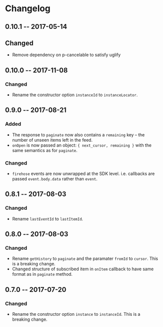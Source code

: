 # Changelog

## 0.10.1 -- 2017-05-14

## Changed
- Remove dependency on p-cancelable to satisfy uglify

## 0.10.0 -- 2017-11-08
### Changed
- Rename the constructor option `instanceId` to `instanceLocator`.

## 0.9.0 -- 2017-08-21
### Added
- The response to `paginate` now also contains a `remaining` key – the number
  of unseen items left in the feed.
- `onOpen` is now passed an object: `{ next_cursor, remaining }` with the same
  semantics as for `paginate`.

### Changed
- `firehose` events are now unwrapped at the SDK level. i.e. callbacks are
  passed `event.body.data` rather than `event`.

## 0.8.1 -- 2017-08-03
### Changed
- Rename `lastEventId` to `lastItemId`.

## 0.8.0 -- 2017-08-03
### Changed
- Rename `getHistory` to `paginate` and the paramater `fromId` to `cursor`.
  This is a breaking change.
- Changed structure of subscribed item in `onItem` callback to have same format
  as in `paginate` method.

## 0.7.0 -- 2017-07-20
### Changed
- Rename the constructor option `instance` to `instanceId`. This is a breaking
  change.

